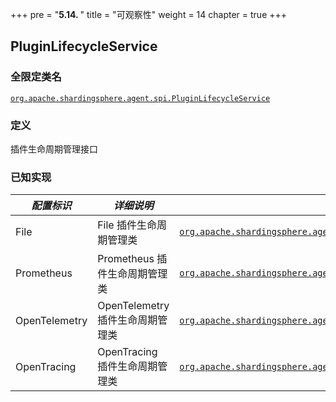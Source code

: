 +++
pre = "<b>5.14. </b>"
title = "可观察性"
weight = 14
chapter = true
+++

## PluginLifecycleService

### 全限定类名

[`org.apache.shardingsphere.agent.spi.PluginLifecycleService`](https://github.com/apache/shardingsphere/blob/master/agent/api/src/main/java/org/apache/shardingsphere/agent/spi/PluginLifecycleService.java)

### 定义

插件生命周期管理接口

### 已知实现

| *配置标识*      | *详细说明*                     | *全限定类名* |
| ------------- | ----------------------------- | ---------- |
| File          | File 插件生命周期管理类          | [`org.apache.shardingsphere.agent.plugin.logging.file.FileLoggingPluginLifecycleService`](https://github.com/apache/shardingsphere/blob/master/agent/plugins/logging/type/file/src/main/java/org/apache/shardingsphere/agent/plugin/logging/file/FileLoggingPluginLifecycleService.java) |
| Prometheus    | Prometheus 插件生命周期管理类    | [`org.apache.shardingsphere.agent.plugin.metrics.prometheus.PrometheusPluginLifecycleService`](https://github.com/apache/shardingsphere/blob/master/agent/plugins/metrics/type/prometheus/src/main/java/org/apache/shardingsphere/agent/plugin/metrics/prometheus/PrometheusPluginLifecycleService.java) |
| OpenTelemetry | OpenTelemetry 插件生命周期管理类 | [`org.apache.shardingsphere.agent.plugin.tracing.opentelemetry.OpenTelemetryTracingPluginLifecycleService`](https://github.com/apache/shardingsphere/blob/master/agent/plugins/tracing/type/opentelemetry/src/main/java/org/apache/shardingsphere/agent/plugin/tracing/opentelemetry/OpenTelemetryTracingPluginLifecycleService.java) |
| OpenTracing   | OpenTracing 插件生命周期管理类   | [`org.apache.shardingsphere.agent.plugin.tracing.opentracing.OpenTracingPluginLifecycleService`](https://github.com/apache/shardingsphere/blob/master/agent/plugins/tracing/type/opentracing/src/main/java/org/apache/shardingsphere/agent/plugin/tracing/opentracing/OpenTracingPluginLifecycleService.java) |
